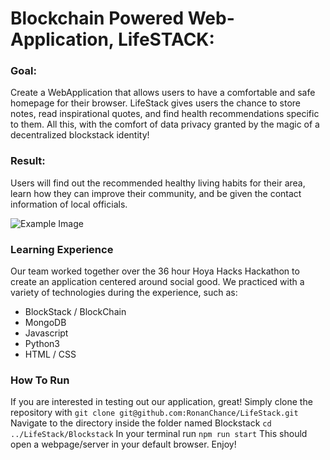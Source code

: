 # Blockchain Powered Web-Application, LifeSTACK:

### Goal: 
Create a WebApplication that allows users to have a comfortable and safe homepage for their browser. LifeStack gives users the chance to store notes, read inspirational quotes, and find health recommendations specific to them. All this, with the comfort of data privacy granted by the magic of a decentralized blockstack identity!

### Result:
Users will find out the recommended healthy living habits for their area, learn how they can improve their community, and be given the contact information of local officials. 

![Example Image](/Images/Example.png)

### Learning Experience

Our team worked together over the 36 hour Hoya Hacks Hackathon to create an application centered around social good. We practiced with a variety of technologies during the experience, such as:

- BlockStack / BlockChain
- MongoDB
- Javascript
- Python3
- HTML / CSS

### How To Run

If you are interested in testing out our application, great! 
Simply clone the repository with `git clone git@github.com:RonanChance/LifeStack.git`
Navigate to the directory inside the folder named Blockstack `cd ../LifeStack/Blockstack`
In your terminal run `npm run start`
This should open a webpage/server in your default browser. Enjoy!
